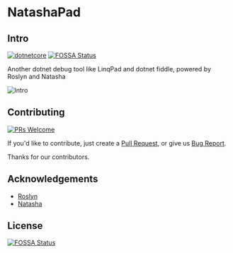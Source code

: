 # NatashaPad

## Intro

[![dotnetcore](https://github.com/night-moon-studio/NatashaPad/actions/workflows/dotnetcore.yml/badge.svg)](https://github.com/night-moon-studio/NatashaPad/actions/workflows/dotnetcore.yml)
[![FOSSA Status](https://app.fossa.com/api/projects/git%2Bgithub.com%2Fnight-moon-studio%2FNatashaPad.svg?type=shield)](https://app.fossa.com/projects/git%2Bgithub.com%2Fnight-moon-studio%2FNatashaPad?ref=badge_shield)

Another dotnet debug tool like LinqPad and dotnet fiddle, powered by Roslyn and Natasha

![Intro](./resources/NatashaPad-Intro.gif)



## Contributing

[![PRs Welcome](https://img.shields.io/badge/PRs-welcome-brightgreen.svg?style=flat-square)](https://github.com/night-moon-studio/NatashaPad/pulls)

If you'd like to contribute, just create a [Pull Request](https://github.com/night-moon-studio/NatashaPad/pulls), or give us [Bug Report](https://github.com/night-moon-studio/NatashaPad/issues/new).

Thanks for our contributors.


## Acknowledgements

- [Roslyn](https://github.com/dotnet/roslyn)
- [Natasha](https://github.com/dotnetcore/Natasha)


## License
[![FOSSA Status](https://app.fossa.com/api/projects/git%2Bgithub.com%2Fnight-moon-studio%2FNatashaPad.svg?type=large)](https://app.fossa.com/projects/git%2Bgithub.com%2Fnight-moon-studio%2FNatashaPad?ref=badge_large)
